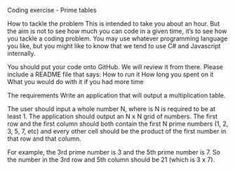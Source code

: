 Coding exercise - Prime tables

How to tackle the problem
This is intended to take you about an hour. But the aim is not to see how much you can code in a given time, it’s to see how you tackle a coding problem. You may use whatever programming language you like, but you might like to know that we tend to use C# and Javascript internally.

You should put your code onto GitHub. We will review it from there. Please include a README file that says:
How to run it
How long you spent on it
What you would do with it if you had more time

The requirements
Write an application that will output a multiplication table.

The user should input a whole number N, where is N is required to be at least 1. The application should output an N x N grid of numbers. The first row and the first column should both contain the first N prime numbers (1, 2, 3, 5, 7, etc) and every other cell should be the product of the first number in that row and that column.

For example, the 3rd prime number is 3 and the 5th prime number is 7. So the number in the 3rd row and 5th column should be 21 (which is 3 x 7).

